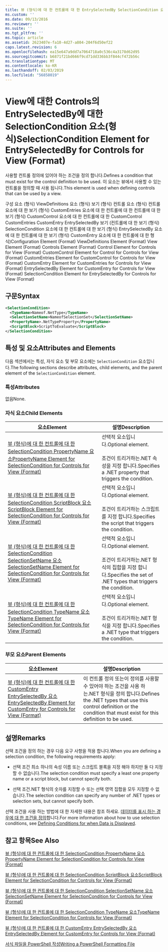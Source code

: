```yaml
---
title: 뷰 (형식)에 대 한 컨트롤에 대 한 EntrySelectedBy SelectionCondition 요소 | Microsoft Docs
ms.custom: ''
ms.date: 09/13/2016
ms.reviewer: ''
ms.suite: ''
ms.tgt_pltfrm: ''
ms.topic: article
ms.assetid: 2623407e-fa10-4d27-a804-204f6d50ef22
caps.latest.revision: 6
ms.openlocfilehash: ea15e647a9dd7a7064718a0c536c4a3178d62d95
ms.sourcegitcommit: b6871f21bd666f9cd71dd336bb3f844cf472b56c
ms.translationtype: MT
ms.contentlocale: ko-KR
ms.lasthandoff: 02/03/2019
ms.locfileid: "56858019"
---
```

# <a name="selectioncondition-element-for-entryselectedby-for-controls-for-view-format"></a><span data-ttu-id="cb3ee-102">View에 대한 Controls의 EntrySelectedBy에 대한 SelectionCondition 요소(형식)</span><span class="sxs-lookup"><span data-stu-id="cb3ee-102">SelectionCondition Element for EntrySelectedBy for Controls for View (Format)</span></span>

<span data-ttu-id="cb3ee-103">사용할 컨트롤 정의에 있어야 하는 조건을 정의 합니다.</span><span class="sxs-lookup"><span data-stu-id="cb3ee-103">Defines a condition that must exist for the control definition to be used.</span></span> <span data-ttu-id="cb3ee-104">이 요소는 뷰에서 사용할 수 있는 컨트롤을 정의할 때 사용 됩니다.</span><span class="sxs-lookup"><span data-stu-id="cb3ee-104">This element is used when defining controls that can be used by a view.</span></span>

<span data-ttu-id="cb3ee-105">구성 요소 (형식) ViewDefinitions 요소 (형식) 보기 (형식) 컨트롤 요소 (형식) 컨트롤 요소에 대 한 보기 (형식) CustomEntries 요소에 대 한 컨트롤에 대 한 컨트롤에 대 한 보기 (형식) CustomControl 요소에 대 한 컨트롤에 대 한 CustomControl CustomEntries CustomEntry EntrySelectedBy 보기 (컨트롤에 대 한 보기 (형식) SelectionCondition 요소에 대 한 컨트롤에 대 한 보기 (형식) EntrySelectedBy 요소에 대 한 컨트롤에 대 한 보기 (형식) CustomEntry 요소에 대 한 컨트롤에 대 한 형식)</span><span class="sxs-lookup"><span data-stu-id="cb3ee-105">Configuration Element (Format) ViewDefinitions Element (Format) View Element (Format) Controls Element (Format) Control Element for Controls for View (Format) CustomControl Element for Control for Controls for View (Format) CustomEntries Element for CustomControl for Controls for View (Format) CustomEntry Element for CustomEntries for Controls for View (Format) EntrySelectedBy Element for CustomEntry for Controls for View (Format) SelectionCondition Element for EntrySelectedBy for Controls for View (Format)</span></span>

## <a name="syntax"></a><span data-ttu-id="cb3ee-106">구문</span><span class="sxs-lookup"><span data-stu-id="cb3ee-106">Syntax</span></span>

```xml
<SelectionCondition>
  <TypeName>Nameof.NetType</TypeName>
  <SelectionSetName>NameofSelectionSet</SelectionSetName>
  <PropertyName>.NetTypeProperty</PropertyName>
  <ScriptBlock>ScriptToEvaluate</ScriptBlock>
</SelectionCondition>
```

## <a name="attributes-and-elements"></a><span data-ttu-id="cb3ee-107">특성 및 요소</span><span class="sxs-lookup"><span data-stu-id="cb3ee-107">Attributes and Elements</span></span>

<span data-ttu-id="cb3ee-108">다음 섹션에서는 특성, 자식 요소 및 부모 요소에는 `SelectionCondition` 요소입니다.</span><span class="sxs-lookup"><span data-stu-id="cb3ee-108">The following sections describe attributes, child elements, and the parent element of the `SelectionCondition` element.</span></span>

### <a name="attributes"></a><span data-ttu-id="cb3ee-109">특성</span><span class="sxs-lookup"><span data-stu-id="cb3ee-109">Attributes</span></span>

<span data-ttu-id="cb3ee-110">없음</span><span class="sxs-lookup"><span data-stu-id="cb3ee-110">None.</span></span>

### <a name="child-elements"></a><span data-ttu-id="cb3ee-111">자식 요소</span><span class="sxs-lookup"><span data-stu-id="cb3ee-111">Child Elements</span></span>

|<span data-ttu-id="cb3ee-112">요소</span><span class="sxs-lookup"><span data-stu-id="cb3ee-112">Element</span></span>|<span data-ttu-id="cb3ee-113">설명</span><span class="sxs-lookup"><span data-stu-id="cb3ee-113">Description</span></span>|
|-------------|-----------------|
|[<span data-ttu-id="cb3ee-114">뷰 (형식)에 대 한 컨트롤에 대 한 SelectionCondition PropertyName 요소</span><span class="sxs-lookup"><span data-stu-id="cb3ee-114">PropertyName Element for SelectionCondition for Controls for View (Format)</span></span>](./propertyname-element-for-selectioncondition-for-controls-for-view-format.md)|<span data-ttu-id="cb3ee-115">선택적 요소입니다.</span><span class="sxs-lookup"><span data-stu-id="cb3ee-115">Optional element.</span></span><br /><br /> <span data-ttu-id="cb3ee-116">조건이 트리거하는.NET 속성을 지정 합니다.</span><span class="sxs-lookup"><span data-stu-id="cb3ee-116">Specifies a .NET property that triggers the condition.</span></span>|
|[<span data-ttu-id="cb3ee-117">뷰 (형식)에 대 한 컨트롤에 대 한 SelectionCondition ScriptBlock 요소</span><span class="sxs-lookup"><span data-stu-id="cb3ee-117">ScriptBlock Element for SelectionCondition for Controls for View (Format)</span></span>](./scriptblock-element-for-selectioncondition-for-controls-for-view-format.md)|<span data-ttu-id="cb3ee-118">선택적 요소입니다.</span><span class="sxs-lookup"><span data-stu-id="cb3ee-118">Optional element.</span></span><br /><br /> <span data-ttu-id="cb3ee-119">조건이 트리거하는 스크립트를 지정 합니다.</span><span class="sxs-lookup"><span data-stu-id="cb3ee-119">Specifies the script that triggers the condition.</span></span>|
|[<span data-ttu-id="cb3ee-120">뷰 (형식)에 대 한 컨트롤에 대 한 SelectionCondition SelectionSetName 요소</span><span class="sxs-lookup"><span data-stu-id="cb3ee-120">SelectionSetName Element for SelectionCondition for Controls for View (Format)</span></span>](./selectionsetname-element-for-selectioncondition-for-controls-for-view-format.md)|<span data-ttu-id="cb3ee-121">선택적 요소입니다.</span><span class="sxs-lookup"><span data-stu-id="cb3ee-121">Optional element.</span></span><br /><br /> <span data-ttu-id="cb3ee-122">조건이 트리거하는.NET 형식의 집합을 지정 합니다.</span><span class="sxs-lookup"><span data-stu-id="cb3ee-122">Specifies the set of .NET types that triggers the condition.</span></span>|
|[<span data-ttu-id="cb3ee-123">뷰 (형식)에 대 한 컨트롤에 대 한 SelectionCondition TypeName 요소</span><span class="sxs-lookup"><span data-stu-id="cb3ee-123">TypeName Element for SelectionCondition for Controls for View (Format)</span></span>](./typename-element-for-selectioncondition-for-controls-for-view-format.md)|<span data-ttu-id="cb3ee-124">선택적 요소입니다.</span><span class="sxs-lookup"><span data-stu-id="cb3ee-124">Optional element.</span></span><br /><br /> <span data-ttu-id="cb3ee-125">조건이 트리거하는.NET 형식을 지정 합니다.</span><span class="sxs-lookup"><span data-stu-id="cb3ee-125">Specifies a .NET type that triggers the condition.</span></span>|

### <a name="parent-elements"></a><span data-ttu-id="cb3ee-126">부모 요소</span><span class="sxs-lookup"><span data-stu-id="cb3ee-126">Parent Elements</span></span>

|<span data-ttu-id="cb3ee-127">요소</span><span class="sxs-lookup"><span data-stu-id="cb3ee-127">Element</span></span>|<span data-ttu-id="cb3ee-128">설명</span><span class="sxs-lookup"><span data-stu-id="cb3ee-128">Description</span></span>|
|-------------|-----------------|
|[<span data-ttu-id="cb3ee-129">뷰 (형식)에 대 한 컨트롤에 대 한 CustomEntry EntrySelectedBy 요소</span><span class="sxs-lookup"><span data-stu-id="cb3ee-129">EntrySelectedBy Element for CustomEntry for Controls for View (Format)</span></span>](./entryselectedby-element-for-customentry-for-controls-for-view-format.md)|<span data-ttu-id="cb3ee-130">이 컨트롤 정의 또는이 정의를 사용할 수 있어야 하는 조건을 사용 하는.NET 형식을 정의 합니다.</span><span class="sxs-lookup"><span data-stu-id="cb3ee-130">Defines the .NET types that use this control definition or the condition that must exist for this definition to be used.</span></span>|

## <a name="remarks"></a><span data-ttu-id="cb3ee-131">설명</span><span class="sxs-lookup"><span data-stu-id="cb3ee-131">Remarks</span></span>

<span data-ttu-id="cb3ee-132">선택 조건을 정의 하는 경우 다음 요구 사항을 적용 합니다.</span><span class="sxs-lookup"><span data-stu-id="cb3ee-132">When you are defining a selection condition, the following requirements apply:</span></span>

- <span data-ttu-id="cb3ee-133">선택 조건 최소 하나의 속성 이름 또는 스크립트 블록을 지정 해야 하지만 둘 다 지정할 수 없습니다.</span><span class="sxs-lookup"><span data-stu-id="cb3ee-133">The selection condition must specify a least one property name or a script block, but cannot specify both.</span></span>

- <span data-ttu-id="cb3ee-134">선택 조건.NET 형식의 숫자를 지정할 수 또는 선택 영역 집합을 모두 지정할 수 없습니다.</span><span class="sxs-lookup"><span data-stu-id="cb3ee-134">The selection condition can specify any number of .NET types or selection sets, but cannot specify both.</span></span>

<span data-ttu-id="cb3ee-135">선택 조건을 사용 하는 방법에 대 한 자세한 내용은 참조 하세요. [데이터를 표시 하는 경우에 대 한 조건을 정의](./defining-conditions-for-displaying-data.md)합니다.</span><span class="sxs-lookup"><span data-stu-id="cb3ee-135">For more information about how to use selection conditions, see [Defining Conditions for when Data is Displayed](./defining-conditions-for-displaying-data.md).</span></span>

## <a name="see-also"></a><span data-ttu-id="cb3ee-136">참고 항목</span><span class="sxs-lookup"><span data-stu-id="cb3ee-136">See Also</span></span>

[<span data-ttu-id="cb3ee-137">뷰 (형식)에 대 한 컨트롤에 대 한 SelectionCondition PropertyName 요소</span><span class="sxs-lookup"><span data-stu-id="cb3ee-137">PropertyName Element for SelectionCondition for Controls for View (Format)</span></span>](./propertyname-element-for-selectioncondition-for-controls-for-view-format.md)

[<span data-ttu-id="cb3ee-138">뷰 (형식)에 대 한 컨트롤에 대 한 SelectionCondition ScriptBlock 요소</span><span class="sxs-lookup"><span data-stu-id="cb3ee-138">ScriptBlock Element for SelectionCondition for Controls for View (Format)</span></span>](./scriptblock-element-for-selectioncondition-for-controls-for-view-format.md)

[<span data-ttu-id="cb3ee-139">뷰 (형식)에 대 한 컨트롤에 대 한 SelectionCondition SelectionSetName 요소</span><span class="sxs-lookup"><span data-stu-id="cb3ee-139">SelectionSetName Element for SelectionCondition for Controls for View (Format)</span></span>](./selectionsetname-element-for-selectioncondition-for-controls-for-view-format.md)

[<span data-ttu-id="cb3ee-140">뷰 (형식)에 대 한 컨트롤에 대 한 SelectionCondition TypeName 요소</span><span class="sxs-lookup"><span data-stu-id="cb3ee-140">TypeName Element for SelectionCondition for Controls for View (Format)</span></span>](./typename-element-for-selectioncondition-for-controls-for-view-format.md)

[<span data-ttu-id="cb3ee-141">뷰 (형식)에 대 한 컨트롤에 대 한 CustomEntry EntrySelectedBy 요소</span><span class="sxs-lookup"><span data-stu-id="cb3ee-141">EntrySelectedBy Element for CustomEntry for Controls for View (Format)</span></span>](./entryselectedby-element-for-customentry-for-controls-for-view-format.md)

[<span data-ttu-id="cb3ee-142">서식 파일을 PowerShell 작성</span><span class="sxs-lookup"><span data-stu-id="cb3ee-142">Writing a PowerShell Formatting File</span></span>](./writing-a-powershell-formatting-file.md)
